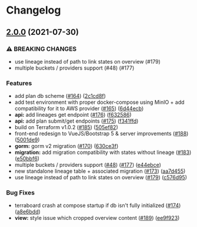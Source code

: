 # Changelog

## [2.0.0](https://www.github.com/camptocamp/terraboard/compare/v1.1.0...v2.0.0) (2021-07-30)


### ⚠ BREAKING CHANGES

* use lineage instead of path to link states on overview (#179)
* multiple buckets / providers support (#48) (#177)

### Features

* add plan db scheme ([#164](https://www.github.com/camptocamp/terraboard/issues/164)) ([2c1cd8f](https://www.github.com/camptocamp/terraboard/commit/2c1cd8f003016ee3c54a57cf6d679e6ee2fc5b29))
* add test environment with proper docker-compose using MinIO + add compatibility for it to AWS provider ([#165](https://www.github.com/camptocamp/terraboard/issues/165)) ([6d44ecb](https://www.github.com/camptocamp/terraboard/commit/6d44ecbf5765e33b2cfcdbef1dce9059fe7dc94a))
* **api:** add lineages get endpoint ([#176](https://www.github.com/camptocamp/terraboard/issues/176)) ([f632586](https://www.github.com/camptocamp/terraboard/commit/f6325861cca0306382ccfd897740fa25911fc27c))
* **api:** add plan submit/get endpoints   ([#175](https://www.github.com/camptocamp/terraboard/issues/175)) ([f341ffd](https://www.github.com/camptocamp/terraboard/commit/f341ffdb0c990414e349a3596221dbdd8d4668e9))
* build on Terraform v1.0.2 ([#185](https://www.github.com/camptocamp/terraboard/issues/185)) ([505ef82](https://www.github.com/camptocamp/terraboard/commit/505ef828e63d8ff61cd166ff9ab89086248e7233))
* front-end redesign to VueJS/Bootstrap 5 & server improvements ([#188](https://www.github.com/camptocamp/terraboard/issues/188)) ([5001de9](https://www.github.com/camptocamp/terraboard/commit/5001de9d4c4271bf75ba10580ba4f0038d9d8f4f))
* **gorm:** gorm v2 migration ([#170](https://www.github.com/camptocamp/terraboard/issues/170)) ([630ce3f](https://www.github.com/camptocamp/terraboard/commit/630ce3fe4044f44d66dad854430de3bee3412591))
* **migration:** add migration compatibility with states without lineage ([#183](https://www.github.com/camptocamp/terraboard/issues/183)) ([e50bbf6](https://www.github.com/camptocamp/terraboard/commit/e50bbf63807be983d1fa17b4bbcbd9873f2d0081))
* multiple buckets / providers support ([#48](https://www.github.com/camptocamp/terraboard/issues/48)) ([#177](https://www.github.com/camptocamp/terraboard/issues/177)) ([e44ebce](https://www.github.com/camptocamp/terraboard/commit/e44ebce133bc719e339446ca71390086eae50d85))
* new standalone lineage table + associated migration ([#173](https://www.github.com/camptocamp/terraboard/issues/173)) ([aa7d455](https://www.github.com/camptocamp/terraboard/commit/aa7d455cf9ef86651ad0791b02747502b8a44c4e))
* use lineage instead of path to link states on overview ([#179](https://www.github.com/camptocamp/terraboard/issues/179)) ([c576d95](https://www.github.com/camptocamp/terraboard/commit/c576d95fc1942b78e5a2b53318d22ab00778eee8))


### Bug Fixes

* terraboard crash at compose startup if db isn't fully initialized ([#174](https://www.github.com/camptocamp/terraboard/issues/174)) ([a8e6bdd](https://www.github.com/camptocamp/terraboard/commit/a8e6bdd7a9195dd54af8079a4d9c1101e6cadbb9))
* **view:** style issue which cropped overview content ([#189](https://www.github.com/camptocamp/terraboard/issues/189)) ([ee9f923](https://www.github.com/camptocamp/terraboard/commit/ee9f92309ad74ce809c121337a2098b5176d4790))
